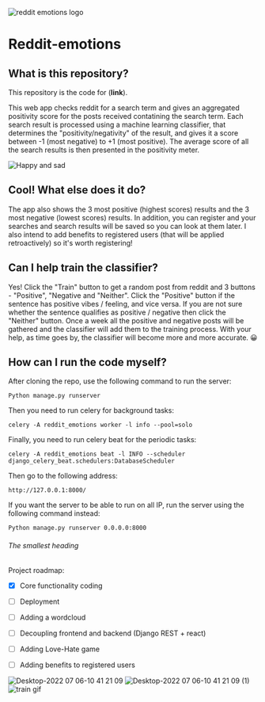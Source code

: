 ![reddit emotions logo](https://user-images.githubusercontent.com/101622750/177487525-497469fd-24a8-4c04-95c3-608d924cf38a.jpg)

# Reddit-emotions
## What is this repository?
This repository is the code for (**link**). 

This web app checks reddit for a search term and gives an aggregated positivity score for the posts received contatining the search term.
Each search result is processed using a machine learning classifier, that determines the "positivity/negativity" of the result, and gives it a score between -1 (most negative) to +1 (most positive).
The average score of all the search results is then presented in the positivity meter.


![Happy and sad](https://user-images.githubusercontent.com/101622750/177492706-5392247e-188f-4494-9468-0d73b4669ec7.gif)


## Cool! What else does it do?
The app also shows the 3 most positive (highest scores) results and the 3 most negative (lowest scores) results.
In addition, you can register and your searches and search results will be saved so you can look at them later. I also intend to add benefits to registered users (that will be applied retroactively) so it's worth registering!

## Can I help train the classifier?
Yes! Click the "Train" button to get a random post from reddit and 3 buttons - "Positive", "Negative and "Neither". 
Click the "Positive" button if the sentence has positive vibes / feeling, and vice versa. 
If you are not sure whether the sentence qualifies as positive / negative then click the "Neither" button.
Once a week all the positive and negative posts will be gathered and the classifier will add them to the training process.
With your help, as time goes by, the classifier will become more and more accurate. :grinning:

## How can I run the code myself?
After cloning the repo, use the following command to run the server:
```
Python manage.py runserver
```

Then you need to run celery for background tasks:
```
celery -A reddit_emotions worker -l info --pool=solo
```

Finally, you need to run celery beat for the periodic tasks:
```
celery -A reddit_emotions beat -l INFO --scheduler django_celery_beat.schedulers:DatabaseScheduler
```

Then go to the following address:
```
http://127.0.0.1:8000/
```

If you want the server to be able to run on all IP, run the server using the following command instead:
```
Python manage.py runserver 0.0.0.0:8000
```

###### The smallest heading

Project roadmap:

- [x] Core functionality coding
- [ ] Deployment
- [ ] Adding a wordcloud
- [ ] Decoupling frontend and backend (Django REST + react)
- [ ] Adding Love-Hate game
- [ ] Adding benefits to registered users


![Desktop-2022 07 06-10 41 21 09](https://gifyu.com/image/SKIL1)
![Desktop-2022 07 06-10 41 21 09 (1)](https://user-images.githubusercontent.com/101622750/177497582-706c5265-9116-4fe7-b9b6-93b9acc8ed2e.gif)
![train gif](https://user-images.githubusercontent.com/101622750/177499347-77b82f2f-308b-46a5-8171-bf3fd2dfc2f2.gif)

